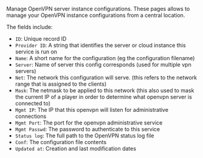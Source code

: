 Manage OpenVPN server instance configurations.
These pages allows to manage your OpenVPN instance configurations from a central location.

The fields include:
* `ID`: Unique record ID
* `Provider ID`: A string that identifies the server or cloud instance this service is run on
* `Name`: A short name for the configuration (eg the configuration filename)
* `Server`: Name of server this config corresponds (used for multiple vpn servers)
* `Net`: The network this configuration will serve. (this refers to the network range that is assigned to the clients)
* `Mask`: The netmask to be applied to this network (this also used to mask the current IP of a player in order to determine what openvpn server is connected to)
* `Mgmt IP`: The IP that this openvpn will listen for administrative connections
* `Mgmt Port`: The port for the openvpn administrative service
* `Mgmt Passwd`: The password to authenticate to this service
* `Status log`: The full path to the OpenVPN status log file
* `Conf`: The configuration file contents
* `Updated at`: Creation and last modification dates
